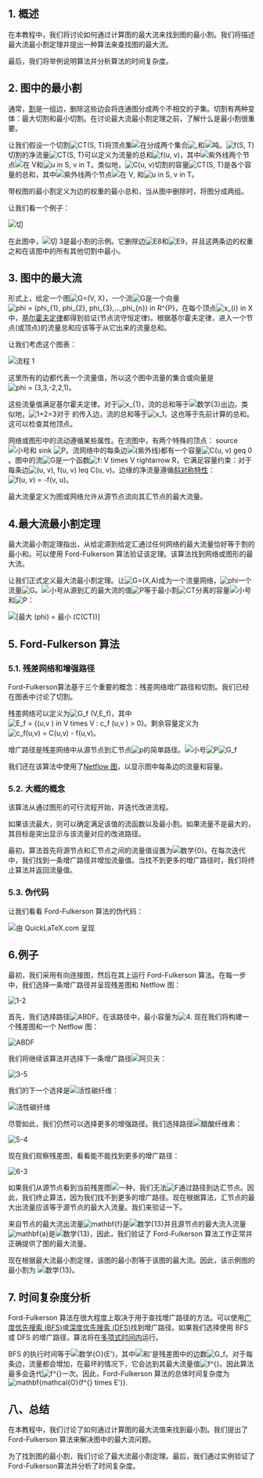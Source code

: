 ## 1. 概述

在本教程中，我们将讨论如何通过计算图的最大流来找到图的最小割。我们将描述最大流最小割定理并提出一种算法来查找图的最大流。

最后，我们将举例说明算法并分析算法的时间复杂度。

## 2. 图中的最小割

通常，[割](https://www.baeldung.com/cs/minimum-spanning-tree-cut)是一组边，删除这些边会将连通图分成两个不相交的子集。切割有两种变体：最大切割和最小切割。在讨论最大流最小割定理之前，了解什么是最小割很重要。

让我们假设一个切割![CT(S, T)](https://www.baeldung.com/wp-content/ql-cache/quicklatex.com-62d1cad4959f0105ae392c565766be28_l3.svg)将顶点集![在](https://www.baeldung.com/wp-content/ql-cache/quicklatex.com-54e215a7a583b4f357a5a627420bcf2f_l3.svg)分成两个集合![,](https://www.baeldung.com/wp-content/ql-cache/quicklatex.com-024be9d3df7863d89bf726b79dc3befc_l3.svg)和![吨](https://www.baeldung.com/wp-content/ql-cache/quicklatex.com-7e093fd43ad2c244140c11afe4d4bdff_l3.svg)。![f(S, T)](https://www.baeldung.com/wp-content/ql-cache/quicklatex.com-a6663310051b0118dc253b657205c722_l3.svg)切割的净流量![CT(S, T)](https://www.baeldung.com/wp-content/ql-cache/quicklatex.com-62d1cad4959f0105ae392c565766be28_l3.svg)可以定义为流量的总和![f(u, v)](https://www.baeldung.com/wp-content/ql-cache/quicklatex.com-590f267dc0e9597879fccb1514d0636f_l3.svg)，其中![紫外线](https://www.baeldung.com/wp-content/ql-cache/quicklatex.com-d949d1a0c91cd9cf4ce628a8e61d37ab_l3.svg)两个节点![在 V](https://www.baeldung.com/wp-content/ql-cache/quicklatex.com-d1513976988b18970b27ba0bd169ec3a_l3.svg)和![u in S, v in T](https://www.baeldung.com/wp-content/ql-cache/quicklatex.com-2f9ab257140ef16b494f6be2bbe9955d_l3.svg)。类似地，![C(u, v)](https://www.baeldung.com/wp-content/ql-cache/quicklatex.com-7bbb4839d6442d32458e2ca39599133f_l3.svg)切割的容量![CT(S, T)](https://www.baeldung.com/wp-content/ql-cache/quicklatex.com-62d1cad4959f0105ae392c565766be28_l3.svg)是各个容量的总和，其中![紫外线](https://www.baeldung.com/wp-content/ql-cache/quicklatex.com-d949d1a0c91cd9cf4ce628a8e61d37ab_l3.svg)两个节点![在 V](https://www.baeldung.com/wp-content/ql-cache/quicklatex.com-d1513976988b18970b27ba0bd169ec3a_l3.svg), 和![u in S, v in T](https://www.baeldung.com/wp-content/ql-cache/quicklatex.com-2f9ab257140ef16b494f6be2bbe9955d_l3.svg)。

带权图的最小割定义为边的权重的最小总和，当从图中删除时，将图分成两组。

让我们看一个例子：

![切](https://www.baeldung.com/wp-content/uploads/sites/4/2021/01/cut.png)

在此图中，![切  3](https://www.baeldung.com/wp-content/ql-cache/quicklatex.com-c35294b8c6ed8231cacb842cebec3ba6_l3.svg)是最小割的示例。它删除边![E8](https://www.baeldung.com/wp-content/ql-cache/quicklatex.com-5f034d0d3deb552c4606e70832c2164e_l3.svg)和![E9](https://www.baeldung.com/wp-content/ql-cache/quicklatex.com-9a8076a9feedbbf5f80e73e85a85ffec_l3.svg)，并且这两条边的权重之和在该图中的所有其他切割中最小。

## 3. 图中的最大流

形式上，给定一个图![G=(V, X)](https://www.baeldung.com/wp-content/ql-cache/quicklatex.com-135fec02732ecefdc5cbeba053e054d1_l3.svg)，一个流![G](https://www.baeldung.com/wp-content/ql-cache/quicklatex.com-1e40206e25474f738eeb7ca968031abf_l3.svg)是一个向量![phi = (phi_{1}, phi_{2}, phi_{3},...,phi_{n}) in R^{P}](https://www.baeldung.com/wp-content/ql-cache/quicklatex.com-47519ad27606d4b4baa7c27846a090a6_l3.svg)，在每个顶点![x_{i} in X](https://www.baeldung.com/wp-content/ql-cache/quicklatex.com-6c07f70ead7c6719e759ba7bcf238b9e_l3.svg)中，[基尔霍夫定律](https://en.wikipedia.org/wiki/Kirchhoff's_circuit_laws#Kirchhoff's_current_law_(KCL))都得到验证(节点流守恒定律)。根据基尔霍夫定律，进入一个节点(或顶点)的流量总和应该等于从它出来的流量总和。

让我们考虑这个图表：

![流程 1](https://www.baeldung.com/wp-content/uploads/sites/4/2021/01/flow-1.png)

这里所有的边都代表一个流量值，所以这个图中流量的集合或向量是![phi = (3,3,-2,2,1)](https://www.baeldung.com/wp-content/ql-cache/quicklatex.com-b8c9094daf1945e716b9a89453d3de1d_l3.svg)。

这些流量值满足基尔霍夫定律。对于![x_{1}](https://www.baeldung.com/wp-content/ql-cache/quicklatex.com-8cd0f58f45564e0ed81fa85f0385dca8_l3.svg)，流的总和等于![数学{3}](https://www.baeldung.com/wp-content/ql-cache/quicklatex.com-c634b2b9b88bcd5abe9d7d39b4081440_l3.svg)出边。类似地，![1+2=3](https://www.baeldung.com/wp-content/ql-cache/quicklatex.com-edae5ce3caad47ad4624eeedc42c3290_l3.svg)对于 的传入边，流的总和等于![x_1](https://www.baeldung.com/wp-content/ql-cache/quicklatex.com-d7aa45c8899989487fb32dab51a8f7d7_l3.svg)，这也等于先前计算的总和。这可以检查其他顶点。

网络或图形中的流动遵循某些属性。在流图中，有两个特殊的顶点： source![小号](https://www.baeldung.com/wp-content/ql-cache/quicklatex.com-52fd2a0fc27878e7dfce68d4632b4ffb_l3.svg)和 sink ![P](https://www.baeldung.com/wp-content/ql-cache/quicklatex.com-fda1e51b12ba3624074fcbebad72b1fc_l3.svg)。流网络中的每条边![(紫外线)](https://www.baeldung.com/wp-content/ql-cache/quicklatex.com-2ab9e2f4d2b648908df4133879394778_l3.svg)都有一个容量![C(u, v) geq 0](https://www.baeldung.com/wp-content/ql-cache/quicklatex.com-b6a541c48e724477809943096ed0e36a_l3.svg)。图中的流![G](https://www.baeldung.com/wp-content/ql-cache/quicklatex.com-1e40206e25474f738eeb7ca968031abf_l3.svg)是一个函数![f: V times V rightarrow R](https://www.baeldung.com/wp-content/ql-cache/quicklatex.com-a713199ddf576e8c1220590727b3f4ae_l3.svg)，它满足容量约束：对于每条边![(u, v), f(u, v) leq C(u, v)](https://www.baeldung.com/wp-content/ql-cache/quicklatex.com-ab7ced635456746c2b5c329d81fb21fd_l3.svg)。边缘的净流量遵循[斜对称特性](https://en.wikipedia.org/wiki/Skew-symmetric_matrix)：![f(u, v) = -f(v, u)](https://www.baeldung.com/wp-content/ql-cache/quicklatex.com-303ffb7a74cd98954f7355b4be87eee8_l3.svg)。

最大流量定义为图或网络允许从源节点流向其汇节点的最大流量。

## 4.最大流最小割定理

最大流最小割定理指出，从给定源到给定汇通过任何网络的最大流量恰好等于割的最小和。可以使用 Ford-Fulkerson 算法验证该定理。该算法找到网络或图形的最大流。

让我们正式定义最大流最小割定理。让![G=(X,A)](https://www.baeldung.com/wp-content/ql-cache/quicklatex.com-fedec655320e7fef8acf92c52c728f9a_l3.svg)成为一个流量网络，![phi](https://www.baeldung.com/wp-content/ql-cache/quicklatex.com-8358131e7f71b02f5a1b767b67603090_l3.svg)一个流量![G](https://www.baeldung.com/wp-content/ql-cache/quicklatex.com-1e40206e25474f738eeb7ca968031abf_l3.svg)。![小号](https://www.baeldung.com/wp-content/ql-cache/quicklatex.com-52fd2a0fc27878e7dfce68d4632b4ffb_l3.svg)从源到汇的最大流的值![P](https://www.baeldung.com/wp-content/ql-cache/quicklatex.com-fda1e51b12ba3624074fcbebad72b1fc_l3.svg)等于最小割![CT](https://www.baeldung.com/wp-content/ql-cache/quicklatex.com-cd4b5581798b32e3c6a954fbbf83aea1_l3.svg)分离的容量![小号](https://www.baeldung.com/wp-content/ql-cache/quicklatex.com-52fd2a0fc27878e7dfce68d4632b4ffb_l3.svg)和![P](https://www.baeldung.com/wp-content/ql-cache/quicklatex.com-fda1e51b12ba3624074fcbebad72b1fc_l3.svg)：

 ![[最大 (phi) = 最小 (C(CT))]](https://www.baeldung.com/wp-content/ql-cache/quicklatex.com-3fce2cc633a4bfeed9caa08a81279277_l3.svg)

## 5. Ford-Fulkerson 算法

### 5.1. 残差网络和增强路径

Ford-Fulkerson算法基于三个重要的概念：残差网络增广路径和切割。我们已经在图表中讨论了切割。

残差网络可以定义为![G_f (V,E_f)](https://www.baeldung.com/wp-content/ql-cache/quicklatex.com-9f1f52f4410867c46893546d657db191_l3.svg)，其中![E_f = {(u,v ) in V times V : c_f (u,v ) > 0}](https://www.baeldung.com/wp-content/ql-cache/quicklatex.com-e452abebc80774e429fa0d1e62ce45ae_l3.svg)。剩余容量定义为![c_f(u,v) = C(u,v) - f(u,v)](https://www.baeldung.com/wp-content/ql-cache/quicklatex.com-4612dc3116217bbb9f188304191be3b4_l3.svg)。

增广路径是残差网络中从源节点到汇节点![p](https://www.baeldung.com/wp-content/ql-cache/quicklatex.com-5faad0904f612a3fa5b27faafb8dc903_l3.svg)的简单路径。![小号](https://www.baeldung.com/wp-content/ql-cache/quicklatex.com-52fd2a0fc27878e7dfce68d4632b4ffb_l3.svg)![P](https://www.baeldung.com/wp-content/ql-cache/quicklatex.com-fda1e51b12ba3624074fcbebad72b1fc_l3.svg)![G_f](https://www.baeldung.com/wp-content/ql-cache/quicklatex.com-398747ef3ec5872cd6269218000e6bb8_l3.svg)

我们还在该算法中使用了[Netflow 图](https://en.wikipedia.org/wiki/Flow_network)，以显示图中每条边的流量和容量。

### 5.2. 大概的概念

该算法从通过图形的可行流程开始，并迭代改进流程。

如果该流最大，则可以确定满足该值的流函数以及最小割。如果流量不是最大的，其目标是突出显示与该流量对应的改进路径。

最初，算法首先将源节点和汇节点之间的流量值设置为![数学{0}](https://www.baeldung.com/wp-content/ql-cache/quicklatex.com-d8fb28da77ac7ddb2b8cfcaf8f053657_l3.svg)。在每次迭代中，我们找到一条增广路径并增加流量值。当找不到更多的增广路径时，我们将终止算法并返回流量值。

### 5.3. 伪代码

让我们看看 Ford-Fulkerson 算法的伪代码：

![由 QuickLaTeX.com 呈现](https://www.baeldung.com/wp-content/ql-cache/quicklatex.com-68197315e70eaee3e85ed5ecc8af2891_l3.svg)

## 6.例子

最初，我们采用有向连接图，然后在其上运行 Ford-Fulkerson 算法。在每一步中，我们选择一条增广路径并呈现残差图和 Netflow 图：

![1-2](https://www.baeldung.com/wp-content/uploads/sites/4/2021/01/1-2.png)

首先，我们选择路径![ABDF](https://www.baeldung.com/wp-content/ql-cache/quicklatex.com-eb2264d25821336b1a9a67098f68c0dc_l3.svg)。在该路径中，最小容量为![4](https://www.baeldung.com/wp-content/ql-cache/quicklatex.com-d4d95642629f734574671d47307d46c3_l3.svg). 现在我们将构建一个残差图和一个 Netflow 图：

![ABDF](https://www.baeldung.com/wp-content/uploads/sites/4/2021/01/abdf-1024x221.png)

我们将继续该算法并选择下一条增广路径![阿贝夫](https://www.baeldung.com/wp-content/ql-cache/quicklatex.com-7a0f7858d7c7e1b7452ea55e87c5f3d1_l3.svg)：

![3-5](https://www.baeldung.com/wp-content/uploads/sites/4/2021/01/3-5-1024x225.png)

我们的下一个选择是![活性碳纤维](https://www.baeldung.com/wp-content/ql-cache/quicklatex.com-8325201ee39e050d410ecf0b9c20ad72_l3.svg)：

![活性碳纤维](https://www.baeldung.com/wp-content/uploads/sites/4/2021/01/acf-1024x229.png)

尽管如此，我们仍然可以选择更多的增强路径。我们选择路径![醋酸纤维素](https://www.baeldung.com/wp-content/ql-cache/quicklatex.com-f72389b6c8bc8b20a386eb3c883cfdb5_l3.svg)：

![5-4](https://www.baeldung.com/wp-content/uploads/sites/4/2021/01/5-4-1024x222.png)

现在我们观察残差图，看看能不能找到更多的增广路径：

![6-3](https://www.baeldung.com/wp-content/uploads/sites/4/2021/01/6-3.png)

如果我们从源节点看到当前残差图![一种](https://www.baeldung.com/wp-content/ql-cache/quicklatex.com-0e55b0b3943237ccfc96979505679274_l3.svg)，我们无法![F](https://www.baeldung.com/wp-content/ql-cache/quicklatex.com-f5844370b6482674a233a3063f762555_l3.svg)通过路径到达汇节点。因此，我们终止算法，因为我们找不到更多的增广路径。现在根据算法，汇节点的最大出流量应该等于源节点的最大入流量。我们来验证一下。

来自节点的最大流出流量![mathbf{f}](https://www.baeldung.com/wp-content/ql-cache/quicklatex.com-9403eac9378d8050f3b321bcfe6ec4e1_l3.svg)是![数学{13}](https://www.baeldung.com/wp-content/ql-cache/quicklatex.com-fca717d58ab893e25e725b1844d65887_l3.svg)并且源节点的最大流入流量![mathbf{a}](https://www.baeldung.com/wp-content/ql-cache/quicklatex.com-0bc0761bf3231f53cdab0d92b2a39533_l3.svg)是![数学{13}](https://www.baeldung.com/wp-content/ql-cache/quicklatex.com-fca717d58ab893e25e725b1844d65887_l3.svg)，因此，我们验证了 Ford-Fulkerson 算法工作正常并正确提供了图的最大流量。

现在根据最大流最小割定理，该图的最小割等于该图的最大流。因此，该示例图的最小割为 ![数学{13}](https://www.baeldung.com/wp-content/ql-cache/quicklatex.com-fca717d58ab893e25e725b1844d65887_l3.svg)。

## 7. 时间复杂度分析

Ford-Fulkerson 算法在很大程度上取决于用于查找增广路径的方法。可以使用[广度优先搜索 (BFS)](https://www.baeldung.com/java-breadth-first-search)或[深度优先搜索 (DFS)](https://www.baeldung.com/cs/depth-first-search-intro)找到增广路径。如果我们选择使用 BFS 或 DFS 的增广路径，算法将在[多项式时间内](https://www.baeldung.com/cs/p-np-np-complete-np-hard)运行。

BFS 的执行时间等于![数学{O}(E')](https://www.baeldung.com/wp-content/ql-cache/quicklatex.com-729c10c97675261b29a04556686240ba_l3.svg)，其中![和'](https://www.baeldung.com/wp-content/ql-cache/quicklatex.com-c3f58512002a720f1e74be90e23bada3_l3.svg)是残差图中的边数![G_f](https://www.baeldung.com/wp-content/ql-cache/quicklatex.com-398747ef3ec5872cd6269218000e6bb8_l3.svg)。对于每条边，流量都会增加，在最坏的情况下，它会达到其最大流量值![f^{}](https://www.baeldung.com/wp-content/ql-cache/quicklatex.com-5e12b4973ef80484bb004465dc78f0ce_l3.svg)。因此算法最多会迭代![f^{}](https://www.baeldung.com/wp-content/ql-cache/quicklatex.com-5e12b4973ef80484bb004465dc78f0ce_l3.svg)一次。因此，Ford-Fulkerson 算法的总体时间复杂度为 ![mathbf{mathcal{O}(f^{} times E')}](https://www.baeldung.com/wp-content/ql-cache/quicklatex.com-56e8e7647ff5b09680074f2a0b98bd87_l3.svg).

## 八、总结

在本教程中，我们讨论了如何通过计算图的最大流值来找到最小割。我们提出了 Ford-Fulkerson 算法来解决图中的最大流问题。

为了找到图的最小割，我们讨论了最大流最小割定理。最后，我们通过实例验证了Ford-Fulkerson算法并分析了时间复杂度。